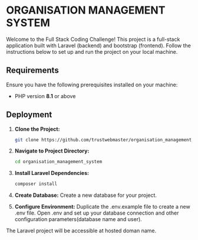 # ORGANISATION MANAGEMENT SYSTEM

Welcome to the  Full Stack Coding Challenge! This project is a full-stack application built with Laravel (backend) and bootstrap (frontend). Follow the instructions below to set up and run the project on your local machine.

## Requirements
Ensure you have the following prerequisites installed on your machine:
- PHP version **8.1** or above

## Deployment


1. **Clone the Project:**
   ```bash
   git clone https://github.com/trustwebmaster/organisation_management_system.git

2. **Navigate to Project Directory:**
   ```bash
   cd organisation_management_system

3. **Install Laravel Dependencies:**
   ```bash
   composer install

4. **Create Database:**
   Create a new database for your project.

5. **Configure Environment:**
   Duplicate the .env.example file to create a new .env file.
   Open .env and set up your database connection and other configuration parameters(database name and user).


The Laravel project will be accessible at hosted doman name.
